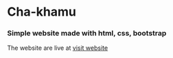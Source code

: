 # Cha-khamu

### Simple website made with html, css, bootstrap



 The website are live at [visit website](https://rittiksheikh.github.io/Cha-khamu/)
